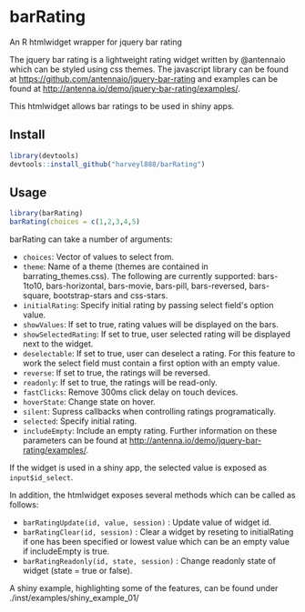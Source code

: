 # barRating
An R htmlwidget wrapper for jquery bar rating

The jquery bar rating is a lightweight rating widget written by @antennaio which can be styled using css themes.  The javascript library can be found at https://github.com/antennaio/jquery-bar-rating and examples can be found at http://antenna.io/demo/jquery-bar-rating/examples/.


This htmlwidget allows bar ratings to be used in shiny apps.

## Install

```r
library(devtools)
devtools::install_github("harveyl888/barRating")
```

## Usage
```r
library(barRating)
barRating(choices = c(1,2,3,4,5)
```

barRating can take a number of arguments:
-   `choices`: Vector of values to select from.
-   `theme`: Name of a theme (themes are contained in barrating_themes.css).  The following are currently supported: bars-1to10, bars-horizontal, bars-movie, bars-pill, bars-reversed, bars-square, bootstrap-stars and css-stars.
-   `initialRating`: Specify initial rating by passing select field's option value.
-   `showValues`: If set to true, rating values will be displayed on the bars.
-   `showSelectedRating`: If set to true, user selected rating will be displayed next to the widget.
-   `deselectable`: If set to true, user can deselect a rating. For this feature to work the select field must contain a first option with an empty value.
-   `reverse`: If set to true, the ratings will be reversed.
-   `readonly`: If set to true, the ratings will be read-only.
-   `fastClicks`: Remove 300ms click delay on touch devices.
-   `hoverState`: Change state on hover.
-   `silent`: Supress callbacks when controlling ratings programatically.
-   `selected`: Specify initial rating.
-   `includeEmpty`: Include an empty rating.
Further information on these parameters can be found at http://antenna.io/demo/jquery-bar-rating/examples/.

If the widget is used in a shiny app, the selected value is exposed as `input$id_select`.

In addition, the htmlwidget exposes several methods which can be called as follows:

-   `barRatingUpdate(id, value, session)` : Update value of widget id.
-   `barRatingClear(id, session)` : Clear a widget by reseting to initialRating if one has been specified or lowest value which can be an empty value if includeEmpty is true.
-   `barRatingReadonly(id, state, session)` : Change readonly state of widget (state = true or false).

A shiny example, highlighting some of the features, can be found under ./inst/examples/shiny_example_01/
